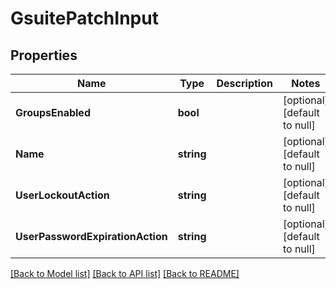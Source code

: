 # GsuitePatchInput

## Properties
Name | Type | Description | Notes
------------ | ------------- | ------------- | -------------
**GroupsEnabled** | **bool** |  | [optional] [default to null]
**Name** | **string** |  | [optional] [default to null]
**UserLockoutAction** | **string** |  | [optional] [default to null]
**UserPasswordExpirationAction** | **string** |  | [optional] [default to null]

[[Back to Model list]](../README.md#documentation-for-models) [[Back to API list]](../README.md#documentation-for-api-endpoints) [[Back to README]](../README.md)

